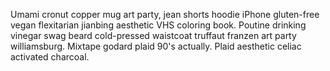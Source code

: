 Umami cronut copper mug art party, jean shorts hoodie iPhone gluten-free vegan flexitarian jianbing aesthetic VHS coloring book. Poutine drinking vinegar swag beard cold-pressed waistcoat truffaut franzen art party williamsburg. Mixtape godard plaid 90's actually. Plaid aesthetic celiac activated charcoal.